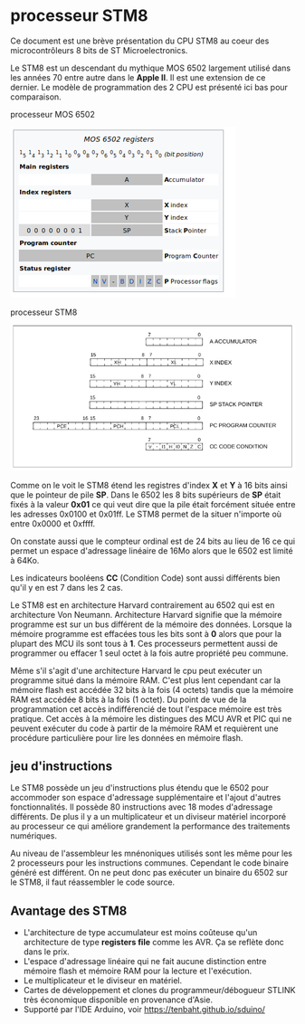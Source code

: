 # processeur STM8

Ce document est une brève présentation du CPU STM8 au coeur des microcontrôleurs 8 bits de ST Microelectronics.

Le STM8 est un descendant du mythique MOS 6502 largement utilisé dans les années 70 entre autre dans le **Apple II**. Il est une extension de 
ce dernier. Le modèle de programmation des 2 CPU est présenté ici bas pour comparaison.

processeur MOS 6502

![6502](docs/images/6502.png) 

processeur STM8

 ![STM8](docs/images/stm8.png)

Comme on le voit le STM8 étend les registres d'index **X** et **Y** à 16 bits ainsi que le pointeur de pile **SP**. Dans le 6502 les 8 bits supérieurs de **SP** était fixés à la valeur **0x01** ce qui veut dire que la pile était forcément située entre les adresses 0x0100 et 0x01ff. Le STM8 permet de la situer n'importe où entre 0x0000 et 0xffff. 

On constate aussi que le compteur ordinal est de 24 bits au lieu de 16 ce qui permet un espace d'adressage linéaire de 16Mo alors que le 6502 est limité à 64Ko.  

Les indicateurs booléens **CC** (Condition Code) sont aussi différents bien qu'il y en est 7 dans les 2 cas. 

Le STM8 est en architecture Harvard contrairement au 6502 qui est en architecture Von Neumann.  Architecture Harvard signifie que la mémoire programme est sur un bus différent de la mémoire des données. Lorsque la mémoire programme est effacées tous les bits sont à **0** alors que pour la plupart des MCU ils sont tous à **1**. Ces processeurs permettent aussi de programmer ou effacer 1 seul octet à la fois autre propriété peu commune.

Même s'il s'agit d'une architecture Harvard le cpu peut exécuter un programme situé dans la mémoire RAM. C'est plus lent cependant car la mémoire flash est accédée 32 bits à la fois (4 octets) tandis que la mémoire RAM est accédée 8 bits à la fois (1 octet). Du point de vue de la programmation cet accès indifférencié de tout l'espace mémoire est très pratique. Cet accès à la mémoire les distingues des MCU AVR et PIC qui ne peuvent exécuter du code à partir de la mémoire RAM et requièrent une procédure particulière pour lire les données en mémoire flash.


## jeu d'instructions

Le STM8 possède un jeu d'instructions plus étendu que le 6502 pour accommoder son espace d'adressage supplémentaire et l'ajout d'autres fonctionnalités. Il possède 80 instructions avec 18 modes d'adressage différents. De plus il y a un multiplicateur et un diviseur matériel incorporé au processeur ce qui améliore grandement la performance des traitements numériques.

Au niveau de l'assembleur les mnénoniques utilisés sont les même pour les 2 processeurs pour les instructions communes. Cependant le code binaire généré est différent. On ne peut donc pas exécuter un binaire du 6502 sur le STM8, il faut réassembler le code source.

## Avantage des STM8
* L'architecture de type accumulateur est moins coûteuse qu'un architecture de type **registers file** comme les AVR. Ça se reflète donc dans le prix.
* L'espace d'adressage linéaire qui ne fait aucune distinction entre mémoire flash et mémoire RAM pour la lecture et l'exécution.
* Le multiplicateur et le diviseur en matériel.
* Cartes de développement et clones du programmeur/débogueur STLINK très économique disponible en provenance d'Asie. 
* Supporté par l'IDE Arduino, voir https://tenbaht.github.io/sduino/
